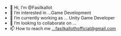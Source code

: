 - 👋 Hi, I’m @Fasilkallot
- 👀 I’m interested in ...Game Development
- 🌱 I’m currently working as  ... Unity Game Developer
- 💞️ I’m looking to collaborate on ...
- 📫 How to reach me ...fasilkallothofficial@gmail.com

<!---
Fasilkallot/Fasilkallot is a ✨ special ✨ repository because its `README.md` (this file) appears on your GitHub profile.
You can click the Preview link to take a look at your changes.
--->
